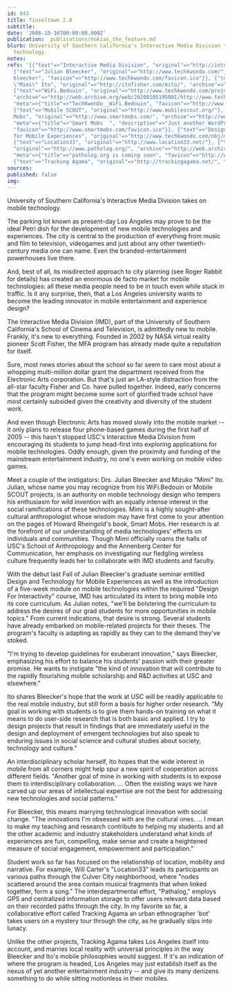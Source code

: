 ```yaml
---
id: 843
title: Tinseltown 2.0
subtitle: 
date: '2008-10-16T00:00:00.000Z'
publication: _publications/nokias_the_feature.md
blurb: University of Southern California's Interactive Media Division takes on mobile
  technology.
notes: 
refs: '[{"text"=>"Interactive Media Division", "original"=>"http://interactive.usc.edu/"},
  {"text"=>"Julian Bleecker", "original"=>"http://www.techkwondo.com/", "meta"=>{"title"=>"TechKwonDo__julian
  bleecker", "favicon"=>"http://www.techkwondo.com/favicon.ico"}}, {"text"=>"Mizuko
  \"Mimi\" Ito", "original"=>"http://itofisher.com/mito/", "archive"=>"http://web.archive.org/web/20200723155012/http://www.itofisher.com/mito/"},
  {"text"=>"WiFi.Bedouin", "original"=>"http://www.techkwondo.com/projects/bedouin/",
  "archive"=>"http://web.archive.org/web/20200105195001/http://www.techkwondo.com:80/projects/bedouin/",
  "meta"=>{"title"=>"TechKwonDo__WiFi.Bedouin", "favicon"=>"http://www.techkwondo.com/favicon.ico"}},
  {"text"=>"Mobile SCOUT", "original"=>"http://www.mobilescout.org/"}, {"text"=>"Smart
  Mobs", "original"=>"http://www.smartmobs.com/", "archive"=>"http://web.archive.org/web/20200730000926/http://www.smartmobs.com/",
  "meta"=>{"title"=>"Smart Mobs  ", "description"=>"Just another WordPress weblog",
  "favicon"=>"http://www.smartmobs.com/favicon.ico"}}, {"text"=>"Design and Technology
  for Mobile Experiences", "original"=>"http://www.techkwondo.com/obj/design_technology_for_mobile_experiences.pdf"},
  {"text"=>"Location33", "original"=>"http://www.location33.net/"}, {"text"=>"Pathalog",
  "original"=>"http://www.patholog.org/", "archive"=>"http://web.archive.org/web/20180326131258/http://patholog.org/",
  "meta"=>{"title"=>"patholog.org is coming soon", "favicon"=>"http://www.patholog.org/favicon.ico"}},
  {"text"=>"Tracking Agama", "original"=>"http://trackingagama.net/", "archive"=>"http://web.archive.org/web/20181105212528/http://trackingagama.net/"}]'
sources: 
published: false
img: 
---
```

University of Southern California's Interactive Media Division takes on mobile technology.

  
The parking lot known as present-day Los Angeles may prove to be the ideal Petri dish for the development of new mobile technologies and experiences. The city is central to the production of everything from music and film to television, videogames and just about any other twentieth-century media one can name. Even the branded-entertainment powerhouses live there.

And, best of all, its misdirected approach to city planning (see Roger Rabbit for details) has created an enormous de facto market for mobile technologies: all these media people need to be in touch even while stuck in traffic. Is it any surprise, then, that a Los Angeles university wants to become the leading innovator in mobile entertainment and experience design?

The Interactive Media Division (IMD), part of the University of Southern California's School of Cinema and Television, is admittedly new to mobile. Frankly, it's new to everything. Founded in 2002 by NASA virtual reality pioneer Scott Fisher, the MFA program has already made quite a reputation for itself.

Sure, most news stories about the school so far seem to care most about a whopping multi-million dollar grant the department received from the Electronic Arts corporation. But that's just an LA-style distraction from the all-star faculty Fisher and Co. have pulled together. Indeed, early concerns that the program might become some sort of glorified trade school have most certainly subsided given the creativity and diversity of the student work.

And even though Electronic Arts has moved slowly into the mobile market -- it only plans to release four phone-based games during the first half of 2005 -- this hasn't stopped USC's Interactive Media Division from encouraging its students to jump head-first into exploring applications for mobile technologies. Oddly enough, given the proximity and funding of the mainstream entertainment industry, no one's even working on mobile video games.

Meet a couple of the instigators: Drs. Julian Bleecker and Mizuko "Mimi" Ito. Julian, whose name you may recognize from his WiFi.Bedouin or Mobile SCOUT projects, is an authority on mobile technology design who tempers his enthusiasm for wild invention with an equally intense interest in the social ramifications of these technologies. Mimi is a highly sought-after cultural anthropologist whose wisdom may have first come to your attention on the pages of Howard Rheingold's book, Smart Mobs. Her research is at the forefront of our understanding of media technologies' effects on individuals and communities. Though Mimi officially roams the halls of USC's School of Anthropology and the Annenberg Center for Communication, her emphasis on investigating our fledgling wireless culture frequently leads her to collaborate with IMD students and faculty.

With the debut last Fall of Julian Bleecker's graduate seminar entitled Design and Technology for Mobile Experiences as well as the introduction of a five-week module on mobile technologies within the required "Design For Interactivity" course, IMD has articulated its intent to bring mobile into its core curriculum. As Julian notes, "we'll be bolstering the curriculum to address the desires of our grad students for more opportunities in mobile topics." From current indications, that desire is strong. Several students have already embarked on mobile-related projects for their theses. The program's faculty is adapting as rapidly as they can to the demand they've stoked.

"I'm trying to develop guidelines for exuberant innovation," says Bleecker, emphasizing his effort to balance his students' passion with their greater promise. He wants to instigate "the kind of innovation that will contribute to the rapidly flourishing mobile scholarship and R&D activities at USC and elsewhere."

Ito shares Bleecker's hope that the work at USC will be readily applicable to the real mobile industry, but still form a basis for higher order research. "My goal in working with students is to give them hands-on training on what it means to do user-side research that is both basic and applied. I try to design projects that result in findings that are immediately useful in the design and deployment of emergent technologies but also speak to enduring issues in social science and cultural studies about society, technology and culture."

An interdisciplinary scholar herself, Ito hopes that the wide interest in mobile from all corners might help spur a new spirit of cooperation across different fields. "Another goal of mine in working with students is to expose them to interdisciplinary collaboration. ... Often the existing ways we have carved up our areas of intellectual expertise are not the best for addressing new technologies and social patterns."

For Bleecker, this means marrying technological innovation with social change. "The innovations I'm obsessed with are the cultural ones. ... I mean to make my teaching and research contribute to helping my students and all the other academic and industry stakeholders understand what kinds of experiences are fun, compelling, make sense and create a heightened measure of social engagement, empowerment and participation."

Student work so far has focused on the relationship of location, mobility and narrative. For example, Will Carter's "Location33" leads its participants on various paths through the Culver City neighborhood, where "nodes scattered around the area contain musical fragments that when linked together, form a song." The interdepartmental effort, "Pathalog," employs GPS and centralized information storage to offer users relevant data based on their recorded paths through the city. In my favorite so far, a collaborative effort called Tracking Agama an urban ethnographer 'bot' takes users on a mystery tour through the city, as he gradually slips into lunacy.

Unlike the other projects, Tracking Agama takes Los Angeles itself into account, and marries local reality with universal principles in the way Bleecker and Ito's mobile philosophies would suggest. If it's an indication of where the program is headed, Los Angeles may just establish itself as the nexus of yet another entertainment industry -- and give its many denizens something to do while sitting motionless in their mobiles.
